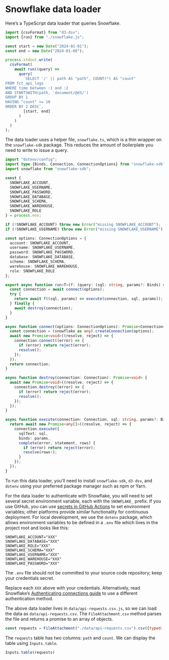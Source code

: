 # Snowflake data loader

Here’s a TypeScript data loader that queries Snowflake.

```ts run=false
import {csvFormat} from "d3-dsv";
import {run} from "./snowflake.js";

const start = new Date("2024-01-01");
const end = new Date("2024-01-08");

process.stdout.write(
  csvFormat(
    await run((query) =>
      query(
        `SELECT '/' || path AS "path", COUNT(*) AS "count"
FROM fct_api_logs
WHERE time between :1 and :2
AND STARTSWITH(path, 'document/@d3/')
GROUP BY 1
HAVING "count" >= 10
ORDER BY 2 DESC`,
        [start, end]
      )
    )
  )
);
```

The data loader uses a helper file, `snowflake.ts`, which is a thin wrapper on the `snowflake-sdk` package. This reduces the amount of boilerplate you need to write to issue a query.

```ts run=false
import "dotenv/config";
import type {Binds, Connection, ConnectionOptions} from "snowflake-sdk";
import snowflake from "snowflake-sdk";

const {
  SNOWFLAKE_ACCOUNT,
  SNOWFLAKE_USERNAME,
  SNOWFLAKE_PASSWORD,
  SNOWFLAKE_DATABASE,
  SNOWFLAKE_SCHEMA,
  SNOWFLAKE_WAREHOUSE,
  SNOWFLAKE_ROLE
} = process.env;

if (!SNOWFLAKE_ACCOUNT) throw new Error("missing SNOWFLAKE_ACCOUNT");
if (!SNOWFLAKE_USERNAME) throw new Error("missing SNOWFLAKE_USERNAME");

const options: ConnectionOptions = {
  account: SNOWFLAKE_ACCOUNT,
  username: SNOWFLAKE_USERNAME,
  password: SNOWFLAKE_PASSWORD,
  database: SNOWFLAKE_DATABASE,
  schema: SNOWFLAKE_SCHEMA,
  warehouse: SNOWFLAKE_WAREHOUSE,
  role: SNOWFLAKE_ROLE
};

export async function run<T>(f: (query: (sql: string, params?: Binds) => Promise<any[]>) => Promise<T>): Promise<T> {
  const connection = await connect(options);
  try {
    return await f((sql, params) => execute(connection, sql, params));
  } finally {
    await destroy(connection);
  }
}

async function connect(options: ConnectionOptions): Promise<Connection> {
  const connection = (snowflake as any).createConnection(options);
  await new Promise<void>((resolve, reject) => {
    connection.connect((error) => {
      if (error) return reject(error);
      resolve();
    });
  });
  return connection;
}

async function destroy(connection: Connection): Promise<void> {
  await new Promise<void>((resolve, reject) => {
    connection.destroy((error) => {
      if (error) return reject(error);
      resolve();
    });
  });
}

async function execute(connection: Connection, sql: string, params?: Binds): Promise<any[]> {
  return await new Promise<any[]>((resolve, reject) => {
    connection.execute({
      sqlText: sql,
      binds: params,
      complete(error, statement, rows) {
        if (error) return reject(error);
        resolve(rows!);
      }
    });
  });
}
```

<div class="note">

To run this data loader, you’ll need to install `snowflake-sdk`, `d3-dsv`, and `dotenv` using your preferred package manager such as npm or Yarn.

</div>

For the data loader to authenticate with Snowflake, you will need to set several secret environment variable, each with the `SNOWFLAKE_` prefix. If you use GitHub, you can use [secrets in GitHub Actions](https://docs.github.com/en/actions/security-guides/using-secrets-in-github-actions) to set environment variables; other platforms provide similar functionality for continuous deployment. For local development, we use the `dotenv` package, which allows environment variables to be defined in a `.env` file which lives in the project root and looks like this:

```
SNOWFLAKE_ACCOUNT="XXX"
SNOWFLAKE_DATABASE="XXX"
SNOWFLAKE_ROLE="XXX"
SNOWFLAKE_SCHEMA="XXX"
SNOWFLAKE_USERNAME="XXX"
SNOWFLAKE_WAREHOUSE="XXX"
SNOWFLAKE_PASSWORD="XXX"
```

<div class="warning">

The `.env` file should not be committed to your source code repository; keep your credentials secret.

</div>

Replace each `XXX` above with your credentials. Alternatively, read Snowflake’s [Authenticating connections guide](https://docs.snowflake.com/en/developer-guide/node-js/nodejs-driver-authenticate) to use a different authentication method.

The above data loader lives in `data/api-requests.csv.js`, so we can load the data as `data/api-requests.csv`. The `FileAttachment.csv` method parses the file and returns a promise to an array of objects.

```js echo
const requests = FileAttachment("./data/api-requests.csv").csv({typed: true});
```

The `requests` table has two columns: `path` and `count`. We can display the table using `Inputs.table`.

```js echo
Inputs.table(requests)
```
